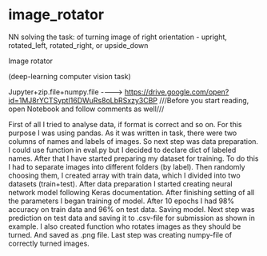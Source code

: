 # image_rotator
NN solving the task: of turning image of right orientation - upright, rotated_left, rotated_right, or upside_down



Image rotator

(deep-learning computer vision task)

Jupyter+zip.file+numpy.file ----> https://drive.google.com/open?id=1MJ8rYCTSyptI16DWuRs8oLbRSxzy3CBP
///Before you start reading, open Notebook and follow comments as well///

First of all I tried to analyse data, if format is correct and so on. For this purpose I was using pandas. As it was written in task, there were two columns of names and labels of images. 
So next step was data preparation. I could use function in eval.py but I decided to declare dict of labeled names. After that I have started preparing my dataset for training. To do this I had to separate images into different folders (by label).
	Then randomly choosing them, I created array with train data, which I divided into two datasets (train+test).
	After data preparation I started creating neural network model following Keras documentation. After finishing setting of all the parameters I began training of model. After 10 epochs I had 98% accuracy on train data and 96% on test data. Saving model.
	Next step was prediction on test data and saving it to .csv-file for submission as shown in example.
	I also created function who rotates images as they should be turned. And saved as .png file.
	Last step was creating numpy-file of correctly turned images.


